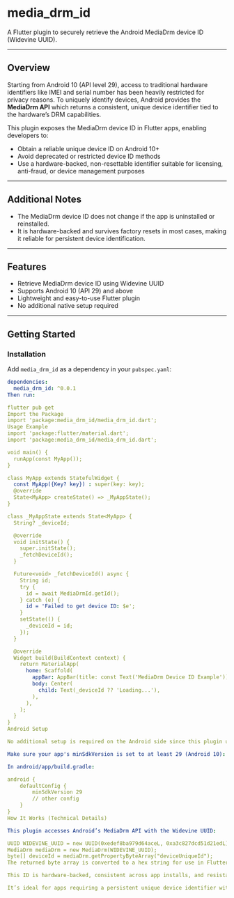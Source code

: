 # media_drm_id

A Flutter plugin to securely retrieve the Android MediaDrm device ID (Widevine UUID).

---

## Overview

Starting from Android 10 (API level 29), access to traditional hardware identifiers like IMEI and serial number has been heavily restricted for privacy reasons. To uniquely identify devices, Android provides the **MediaDrm API** which returns a consistent, unique device identifier tied to the hardware’s DRM capabilities.

This plugin exposes the MediaDrm device ID in Flutter apps, enabling developers to:

- Obtain a reliable unique device ID on Android 10+
- Avoid deprecated or restricted device ID methods
- Use a hardware-backed, non-resettable identifier suitable for licensing, anti-fraud, or device management purposes

---

## Additional Notes

- The MediaDrm device ID does not change if the app is uninstalled or reinstalled.
- It is hardware-backed and survives factory resets in most cases, making it reliable for persistent device identification.

---

## Features

- Retrieve MediaDrm device ID using Widevine UUID
- Supports Android 10 (API 29) and above
- Lightweight and easy-to-use Flutter plugin
- No additional native setup required

---

## Getting Started

### Installation

Add `media_drm_id` as a dependency in your `pubspec.yaml`:

```yaml
dependencies:
  media_drm_id: ^0.0.1
Then run:

flutter pub get
Import the Package
import 'package:media_drm_id/media_drm_id.dart';
Usage Example
import 'package:flutter/material.dart';
import 'package:media_drm_id/media_drm_id.dart';

void main() {
  runApp(const MyApp());
}

class MyApp extends StatefulWidget {
  const MyApp({Key? key}) : super(key: key);
  @override
  State<MyApp> createState() => _MyAppState();
}

class _MyAppState extends State<MyApp> {
  String? _deviceId;

  @override
  void initState() {
    super.initState();
    _fetchDeviceId();
  }

  Future<void> _fetchDeviceId() async {
    String id;
    try {
      id = await MediaDrmId.getId();
    } catch (e) {
      id = 'Failed to get device ID: $e';
    }
    setState(() {
      _deviceId = id;
    });
  }

  @override
  Widget build(BuildContext context) {
    return MaterialApp(
      home: Scaffold(
        appBar: AppBar(title: const Text('MediaDrm Device ID Example')),
        body: Center(
          child: Text(_deviceId ?? 'Loading...'),
        ),
      ),
    );
  }
}
Android Setup

No additional setup is required on the Android side since this plugin uses the official MediaDrm API.

Make sure your app's minSdkVersion is set to at least 29 (Android 10):

In android/app/build.gradle:

android {
    defaultConfig {
        minSdkVersion 29
        // other config
    }
}
How It Works (Technical Details)

This plugin accesses Android’s MediaDrm API with the Widevine UUID:

UUID WIDEVINE_UUID = new UUID(0xedef8ba979d64aceL, 0xa3c827dcd51d21edL);
MediaDrm mediaDrm = new MediaDrm(WIDEVINE_UUID);
byte[] deviceId = mediaDrm.getPropertyByteArray("deviceUniqueId");
The returned byte array is converted to a hex string for use in Flutter.

This ID is hardware-backed, consistent across app installs, and resistant to factory resets.

It’s ideal for apps requiring a persistent unique device identifier without requesting sensitive permissions.
```
